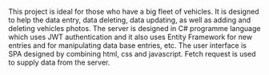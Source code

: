 This project is ideal for those who have a big fleet of vehicles. It is designed to help the data entry, data deleting, data updating, as well as adding and deleting vehicles photos. The server is designed in C# programme language which uses JWT authentication and it also uses Entity Framework for new entries and for manipulating data base entries, etc. The user interface is SPA designed by combining html, css and javascript. Fetch request is used to supply data from the server.
